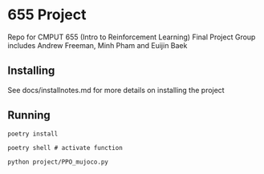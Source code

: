 # 655 Project

Repo for CMPUT 655 (Intro to Reinforcement Learning) Final Project
Group includes Andrew Freeman, Minh Pham and Euijin Baek



## Installing
See docs/installnotes.md for more details on installing the project

## Running

```
poetry install

poetry shell # activate function

python project/PPO_mujoco.py
```









